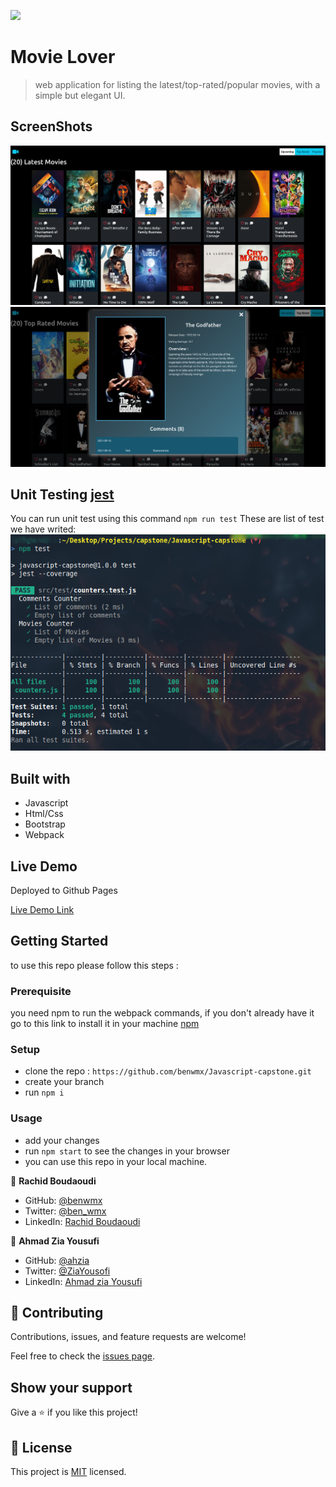 
![](https://img.shields.io/badge/Microverse-blueviolet)

# Movie Lover

> web application for listing the latest/top-rated/popular movies, with a simple but elegant UI.

## ScreenShots
![](./img/scs1.png)
![](./img/scs2.png)

## Unit Testing [jest](https://jestjs.io/)
You can run unit test using this command `npm run test`
These are list of test we have writed:
![](./img/test.png)

## Built with

- Javascript
- Html/Css
- Bootstrap
- Webpack

## Live Demo
Deployed to Github Pages

[Live Demo Link](#)

## Getting Started

to use this repo please follow this steps : 

### Prerequisite
you need npm to run the webpack commands, if you don't already have it go to this link to install it in your machine [npm](https://docs.npmjs.com/downloading-and-installing-node-js-and-npm)
### Setup

- clone the repo : `https://github.com/benwmx/Javascript-capstone.git`
- create your branch
- run `npm i`
### Usage
- add your changes
- run `npm start` to see the changes in your browser
- you can use this repo in your local machine.

👤 **Rachid Boudaoudi**

- GitHub: [@benwmx](https://github.com/benwmx)
- Twitter: [@ben_wmx](https://twitter.com/ben_wmx)
- LinkedIn: [Rachid Boudaoudi](https://www.linkedin.com/in/rachid-boudaoudi-1621a0183/)

👤 **Ahmad Zia Yousufi**
- GitHub: [@ahzia](https://github.com/ahzia)
- Twitter: [@ZiaYousofi](https://twitter.com/ZiaYousofi)
- LinkedIn: [Ahmad zia Yousufi](https://www.linkedin.com/in/ah-ziayosfi/)
## 🤝 Contributing

Contributions, issues, and feature requests are welcome!

Feel free to check the [issues page](../../issues/).

## Show your support

Give a ⭐️ if you like this project!

## 📝 License

This project is [MIT](./MIT.md) licensed.
